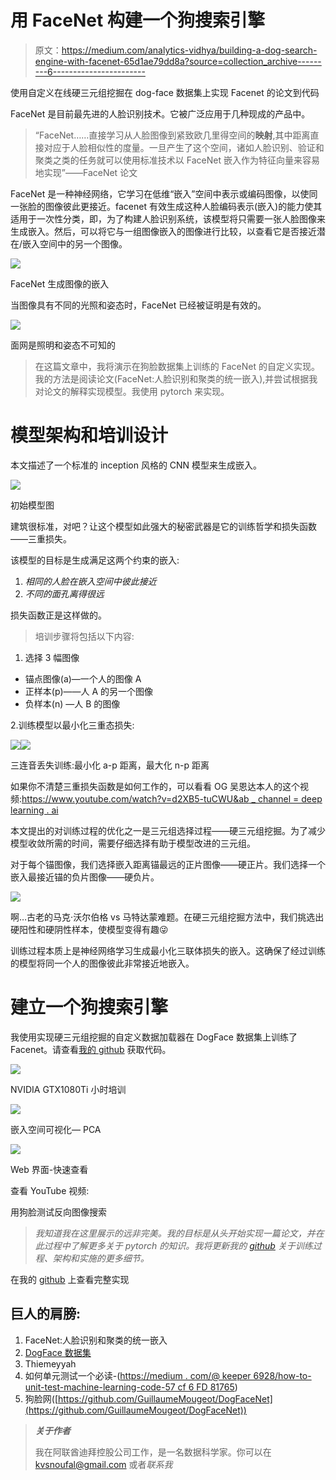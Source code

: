 # 用 FaceNet 构建一个狗搜索引擎

> 原文：<https://medium.com/analytics-vidhya/building-a-dog-search-engine-with-facenet-65d1ae79dd8a?source=collection_archive---------6----------------------->

使用自定义在线硬三元组挖掘在 dog-face 数据集上实现 Facenet 的论文到代码

FaceNet 是目前最先进的人脸识别技术。它被广泛应用于几种现成的产品中。

> “FaceNet……直接学习从人脸图像到紧致欧几里得空间的**映射**,其中距离直接对应于人脸相似性的度量。一旦产生了这个空间，诸如人脸识别、验证和聚类之类的任务就可以使用标准技术以 FaceNet 嵌入作为特征向量来容易地实现”——FaceNet 论文

FaceNet 是一种神经网络，它学习在低维“嵌入”空间中表示或编码图像，以使同一张脸的图像彼此更接近。facenet 有效生成这种人脸编码表示(嵌入)的能力使其适用于一次性分类，即，为了构建人脸识别系统，该模型将只需要一张人脸图像来生成嵌入。然后，可以将它与一组图像嵌入的图像进行比较，以查看它是否接近潜在/嵌入空间中的另一个图像。

![](img/6ffe360042013d8e9b230e37b25454d0.png)

FaceNet 生成图像的嵌入

当图像具有不同的光照和姿态时，FaceNet 已经被证明是有效的。

![](img/1f093c34a79763a7bf9e10cd4e2ebb6b.png)

面网是照明和姿态不可知的

> 在这篇文章中，我将演示在狗脸数据集上训练的 FaceNet 的自定义实现。我的方法是阅读论文(FaceNet:人脸识别和聚类的统一嵌入),并尝试根据我对论文的解释实现模型。我使用 pytorch 来实现。

# 模型架构和培训设计

本文描述了一个标准的 inception 风格的 CNN 模型来生成嵌入。

![](img/1b13c5baed9c80546bf8af4b82dbe2b7.png)

初始模型图

建筑很标准，对吧？让这个模型如此强大的秘密武器是它的训练哲学和损失函数——三重损失。

该模型的目标是生成满足这两个约束的嵌入:

1.  *相同的人脸在嵌入空间中彼此接近*
2.  *不同的面孔离得很远*

损失函数正是这样做的。

> 培训步骤将包括以下内容:

1.  选择 3 幅图像

*   锚点图像(a)—一个人的图像 A
*   正样本(p)——人 A 的另一个图像
*   负样本(n) —人 B 的图像

2.训练模型以最小化三重态损失:

![](img/121ce51fd27e7fc18bd3e40d0476a62e.png)![](img/4e6761af558659e81799027bd485f11d.png)

三连音丢失训练:最小化 a-p 距离，最大化 n-p 距离

如果你不清楚三重损失函数是如何工作的，可以看看 OG 吴恩达本人的这个视频:[https://www.youtube.com/watch?v=d2XB5-tuCWU&ab _ channel = deep learning . ai](https://www.youtube.com/watch?v=d2XB5-tuCWU&ab_channel=Deeplearning.ai)

本文提出的对训练过程的优化之一是三元组选择过程——硬三元组挖掘。为了减少模型收敛所需的时间，需要仔细选择有助于模型改进的三元组。

对于每个锚图像，我们选择嵌入距离锚最远的正片图像——硬正片。我们选择一个嵌入最接近锚的负片图像——硬负片。

![](img/f8270ad7391e89398f4429963547cfad.png)

啊…古老的马克·沃尔伯格 vs 马特达蒙难题。在硬三元组挖掘方法中，我们挑选出硬阳性和硬阴性样本，使模型变得有趣😜

训练过程本质上是神经网络学习生成最小化三联体损失的嵌入。这确保了经过训练的模型将同一个人的图像彼此非常接近地嵌入。

# 建立一个狗搜索引擎

我使用实现硬三元组挖掘的自定义数据加载器在 DogFace 数据集上训练了 Facenet。请查看[我的 github](https://github.com/kvsnoufal/Pytorch-FaceNet-DogDataset) 获取代码。

![](img/662465dd6ec4d3454ef2d5369e518eef.png)

NVIDIA GTX1080Ti 小时培训

![](img/478cf2f709184b04e9ffa46ae745fd46.png)

嵌入空间可视化— PCA

![](img/cf557665d8b61d7d8a85e10e054d419f.png)

Web 界面-快速查看

查看 YouTube 视频:

用狗脸测试反向图像搜索

> *我知道我在这里展示的远非完美。我的目标是从头开始实现一篇论文，并在此过程中了解更多关于 pytorch 的知识。我将更新我的* [*github*](https://github.com/kvsnoufal/Pytorch-FaceNet-DogDataset) *关于训练过程、架构和实施的更多细节。*

在我的 [github](https://github.com/kvsnoufal/Pytorch-FaceNet-DogDataset) 上查看完整实现

## 巨人的肩膀:

1.  FaceNet:人脸识别和聚类的统一嵌入
2.  [DogFace 数据集](https://github.com/GuillaumeMougeot/DogFaceNet/releases/)
3.  Thiemeyyah
4.  如何单元测试一个必读-([https://medium . com/@ keeper 6928/how-to-unit-test-machine-learning-code-57 cf 6 FD 81765](/@keeper6928/how-to-unit-test-machine-learning-code-57cf6fd81765))
5.  狗脸网([https://github.com/GuillaumeMougeot/DogFaceNet](https://github.com/GuillaumeMougeot/DogFaceNet))

> ***关于作者***
> 
> 我在阿联酋迪拜控股公司工作，是一名数据科学家。你可以在 kvsnoufal@gmail.com 或者[](https://www.linkedin.com/in/kvsnoufal/)*联系我*